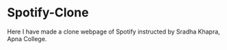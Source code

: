 # Spotify-Clone
Here I have made a clone webpage of Spotify instructed by Sradha Khapra, Apna College.
